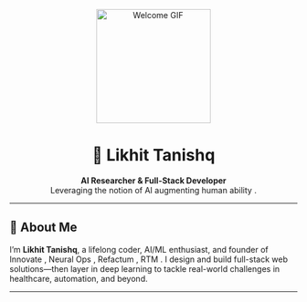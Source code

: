 <p align="center">  
  <img src="https://media4.giphy.com/media/11KzOet1ElBDz2/giphy.gif?cid=6c09b952ufa3xxbbm0mpuadm2zaik3wjp4m9luz2ly0lyz8d&ep=v1_internal_gif_by_id&rid=giphy.gif&ct=g" alt="Welcome GIF" width="200"/>  
</p>

<h1 align="center">🚀 Likhit Tanishq</h1>  
<p align="center">  
  <strong>AI Researcher & Full-Stack Developer</strong><br>  
Leveraging the notion of AI augmenting human ability .  
</p>

---

## 📝 About Me  
I’m **Likhit Tanishq**, a lifelong coder, AI/ML enthusiast, and founder of Innovate , Neural Ops , Refactum , RTM . I design and build full-stack web solutions—then layer in deep learning to tackle real-world challenges in healthcare, automation, and beyond.

---
